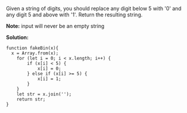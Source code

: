 Given a string of digits, you should replace any digit below 5 with '0' and any digit 5 and above with '1'. Return the resulting string.

**Note:** input will never be an empty string  
  
**Solution:**
```
function fakeBin(x){
  x = Array.from(x);
    for (let i = 0; i < x.length; i++) {
        if (x[i] < 5) {
            x[i] = 0; 
        } else if (x[i] >= 5) {
            x[i] = 1;
        }        
    }
    let str = x.join('');
    return str;
}
``` 